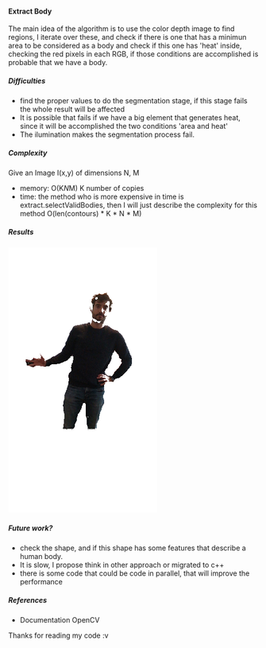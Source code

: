 #### Extract Body

The main idea of the algorithm is to use  the color depth image to find regions,
I iterate over these, and check if there is one that has a minimun area to be considered as
a body and check if this one has 'heat' inside, checking the red pixels in each RGB, if those conditions are
accomplished is probable that we have a body.

##### Difficulties
 - find the proper values to do the segmentation stage, if this stage fails the whole result will be affected
 - It is possible that fails if we have a big element that generates heat, since it will be accomplished the two conditions 'area and heat'
 - The ilumination makes the segmentation process fail.

##### Complexity
Give an Image I(x,y) of dimensions N, M
 - memory: O(K*N*M) K number of copies
 - time: the method who is more expensive in time is extract.selectValidBodies, then I will just describe the complexity for this method
  O(len(contours) * K * N * M)

##### Results
<img src="assets/result/result.png"/>

##### Future work?
 - check the shape, and if this shape has some features that describe a human body.
 - It is slow, I propose think in other approach  or migrated to c++
 - there is some code that could be code in parallel, that will improve the performance

##### References
 - Documentation OpenCV


Thanks for reading my code :v

